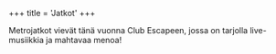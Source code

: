 +++
title = 'Jatkot'
+++

Metrojatkot vievät tänä vuonna Club Escapeen, jossa on tarjolla live-musiikkia ja mahtavaa menoa!
